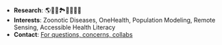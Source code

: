 - **Research**: 🌎🔬🦌🏞️🦝💉🔢💡
- **Interests**: Zoonotic Diseases, OneHealth, Population Modeling, Remote Sensing, Accessible Health Literacy 
- **Contact**: [For questions, concerns, collabs](mailto:rdt0029@auburn.edu)  



